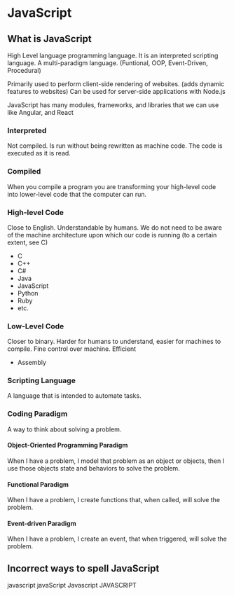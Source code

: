 # JavaScript
## What is JavaScript
High Level language programming language. It is an interpreted scripting language. A multi-paradigm language. (Funtional, OOP, Event-Driven, Procedural)

Primarily used to perform client-side rendering of websites. (adds dynamic features to websites)
Can be used for server-side applications with Node.js

JavaScript has many modules, frameworks, and libraries that we can use like Angular, and React

### Interpreted
Not compiled. Is run without being rewritten as machine code. The code is executed as it is read.
### Compiled
When you compile a program you are transforming your high-level code into lower-level code that the computer can run.

### High-level Code
Close to English. Understandable by humans. We do not need to be aware of the machine architecture upon which our code is running (to a certain extent, see C)
* C
* C++
* C#
* Java
* JavaScript
* Python
* Ruby
* etc.
### Low-Level Code
Closer to binary. Harder for humans to understand, easier for machines to compile. Fine control over machine. Efficient
* Assembly

### Scripting Language
A language that is intended to automate tasks.

### Coding Paradigm
A way to think about solving a problem.

#### Object-Oriented Programming Paradigm
When I have a problem, I model that problem as an object or objects, then I use those objects state and behaviors to solve the problem.
#### Functional Paradigm
When I have a problem, I create functions that, when called, will solve the problem.
#### Event-driven Paradigm
When I have a problem, I create an event, that when triggered, will solve the problem.

## Incorrect ways to spell JavaScript
javascript
javaScript
Javascript
JAVASCRIPT